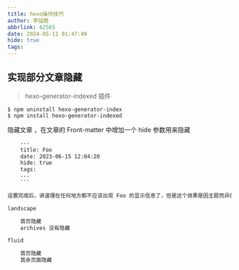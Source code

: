 ```yaml
---
title: hexo操作技巧
author: 李延胜
abbrlink: 62565
date: 2024-05-11 01:47:49
hide: true
tags:
---
```

## 实现部分文章隐藏
> hexo-generator-indexed 插件


	
```
$ npm uninstall hexo-generator-index
$ npm install hexo-generator-indexed
```

隐藏文章 ，在文章的 Front-matter 中增加一个 hide 参数用来隐藏

```html
    ---
    title: Foo
    date: 2023-06-15 12:04:20
    hide: true
    tags:
    ---
    ```

设置完成后，讲道理在任何地方都不应该出现 Foo 的显示信息了，但是这个效果是因主题而异的。

landscape

    首页隐藏
    archives 没有隐藏

fluid

    首页隐藏
    其余页面隐藏

